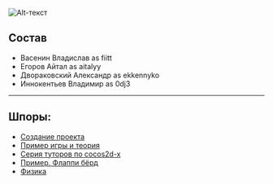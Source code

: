 ![Alt-текст](https://fontmeme.com/temporary/81d7a3648746eb9cc754472c6a396dfe.png "DeepDarkDev")
## Состав
- Васенин Владислав as fiitt
- Егоров Айтал as aitalyy
- Двораковский Александр as ekkennyko
- Иннокентьев Владимир as 0dj3
___

## Шпоры:
- [Создание проекта](https://m.habr.com/ru/company/intel/blog/260267/)
- [Пример игры и теория](https://habr.com/ru/post/339564/)
- [Cерия туторов по cocos2d-x](https://www.youtube.com/playlist?list=PLRtjMdoYXLf4od_bOKN3WjAPr7snPXzoe)
- [Пример. Флаппи бёрд](https://www.youtube.com/playlist?list=PLRtjMdoYXLf7GSD9crXIjMQiRuIZ7mUVp)
- [Физика](https://www.youtube.com/playlist?list=PLRtjMdoYXLf4dOgNrnQCw1DyIFGUhnVtZ)
